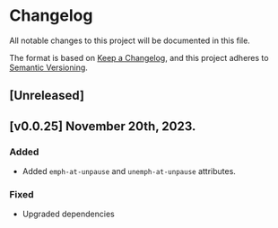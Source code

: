 # Changelog

All notable changes to this project will be documented in this file.

The format is based on [Keep a Changelog](https://keepachangelog.com/en/1.0.0/),
and this project adheres to [Semantic Versioning](https://semver.org/spec/v2.0.0.html).

## [Unreleased]

## [v0.0.25] November 20th, 2023.

### Added

- Added `emph-at-unpause` and `unemph-at-unpause` attributes.

### Fixed

- Upgraded dependencies
